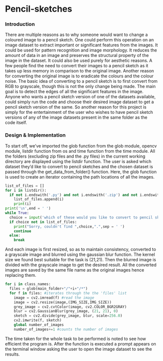 # **Pencil-sketches**
### Introduction
There are multiple reasons as to why someone would want to change a coloured image to a pencil
sketch. One could perform this operation on an image dataset to extract important or significant
features from the images. It could be used for pattern recognition and image morphology. It reduces the
amount of data in an image and preserves the structural property of the image in the dataset.
It could also be used purely for aesthetic reasons. A few people find the need to convert their images to
a pencil sketch as it takes up less memory in comparison to the original image. Another reason for
converting the original image is to eradicate the colours and the colour noise.
The basic idea of converting to a pencil sketch is to first convert from RGB to grayscale, though this is
not the only change being made. The main goal is to detect the edges of all the significant features in
the image.
Anyone who wants a pencil sketch version of one of the datasets available, could simply run the code
and choose their desired image dataset to get a pencil sketch version of the same. So another reason for
this project is simply for the entertainment of the user who wishes to have pencil sketch versions of any
of the image datasets present in the same folder as the code itself.

### Design & Implementation
To start off, we’ve imported the glob function from the glob module, opencv module, listdir function
from os and time function from the time module. All the folders (excluding zip files and the .py files) 
in the current working directory are displayed using the listdir function. The user is asked
which dataset they’d like to convert to pencil sketches and the chosen dataset is passed through
the get_data_from_folder() function. Here, the glob function is used to create an iterator containing the
path locations of all the images. 
```python
list_of_files = []
for i in listdir():
  if not i.endswith('.py') and not i.endswith('.zip') and not i.endswith('.rar'):
    list_of_files.append(i)
    print(i)
print('\n',end = ' ')
while True:
  choice = input('which of these would you like to convert to pencil sketches ')
  if choice not in list_of_files:
    print("Sorry, couldn't find ",choice,".",sep = ' ')
    continue
  else:
    break
```
And each image is first resized, so as to maintain consistency,
converted to a grayscale image and blurred using the gaussian blur function. The kernel size we found
best suitable for the task is (21,21). Then the blurred image is divided with the grayscale image to get
the desired result. All the converted images are saved by the same file name as the original images
hence replacing them. 
```python
for i in class_names:
  files = glob(main_folder+"/"+i+"/*")
  for f in files: #iterates through the the 'files' list
    image = cv2.imread(f) #read the image
    image = cv2.resize(image,(IMG_SIZE,IMG_SIZE))
    grey_image = cv2.cvtColor(image, cv2.COLOR_BGR2GRAY)
    blur = cv2.GaussianBlur(grey_image, (21, 21), 0)
    sketch = cv2.divide(grey_image, blur, scale=256.0)
    cv2.imwrite(f, sketch) 
    global number_of_images
    number_of_images+=1 #counts the number of images
```
The time taken for the whole task to be performed is noted to see how efficient
the program is. After the function is executed a prompt appears on the terminal window asking the user
to open the image dataset to see the results.

